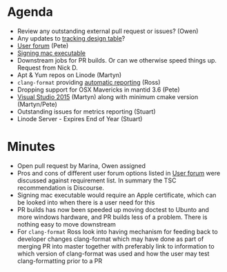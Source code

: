 Agenda
======

* Review any outstanding external pull request or issues? (Owen)
* Any updates to [tracking design table](https://github.com/mantidproject/documents/blob/master/Project-Management/TechnicalSteeringCommittee/reports/TSC-TrackingDesignProposals.md)? 
* [User forum](/Design/UserForum.md) (Pete)
* [Signing mac executable](http://certhelp.ksoftware.net/support/articles/18835-how-do-i-sign-files-on-mac-osx-) 
* Downstream jobs for PR builds. Or can we otherwise speed things up. Request from Nick D.
* Apt & Yum repos on Linode (Martyn)
* `clang-format` providing [automatic reporting](http://builds.mantidproject.org/view/All/job/master_clang-format/) (Ross)
* Dropping support for OSX Mavericks in mantid 3.6 (Pete)
* [Visual Studio 2015](https://github.com/mantidproject/documents/blob/master/Design/VisualStudio-2015.md) (Martyn) along with minimum cmake version (Martyn/Pete)
* Outstanding issues for metrics reporting (Stuart)
* Linode Server - Expires End of Year (Stuart)

Minutes
=======
* Open pull request by Marina, Owen assigned
* Pros and cons of different user forum options listed in [User forum](/Design/UserForum.md) were discussed against requirement list. In summary the TSC recommendation is Discourse.
* Signing mac executable would require an Apple certificate, which can be looked into when there is a user need for this
* PR builds has now been speeded up moving doctest to Ubunto and more windows hardware, and PR builds less of a problem. There is nothing easy to move downstream 
* For `clang-format` Ross look into having mechanism for feeding back to developer changes clang-format which may have done as part of merging PR into master together with preferably link to information to which version of clang-format was used and how the user may test clang-formatting prior to a PR
